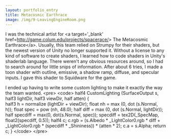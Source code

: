 ```yaml
---
layout: portfolio_entry
title: Metacosmic Earthrace
image: /img/9-LeavingEngineRoom.png
---
```

I was the technical artist for &lt;a target='_blank' href=http://game.colum.edu/projects/spacerace/&gt; The Metacosmic Earthrace&lt;/a&gt;.  Usually, this team relied on Strumpy for their shaders, but the newest version of Unity no longer supported it.  Without a license to any kind of software to create shaders, I learned how to code shaders in Unity's shaderlab language. There weren't any obvious resources around, so I had to search around for little snips of information. After about 6 tries, I made a toon shader with outline, emissive, a shadow ramp, diffuse, and specular inputs.  I gave this shader to Squidware for the game. 

I ended up having to write some custom lighting to make it exactly the way the team wanted.
&lt;pre&gt;
&lt;code&gt;
    half4 CustomLighting (SurfaceOutput s, half3 lightDir, half3 viewDir, half atten)
        {        
            half3 h = normalize (lightDir + viewDir);
            float nh = max (0, dot (s.Normal, h));
            float spec = pow (nh, 48.0);
            half diff = max (0, dot (s.Normal, lightDir));
            half specdiff = max(0, dot(s.Normal, spec));
            specdiff = tex2D(_SpecMap, float2(specdiff, 0.5));
      		half4 c;
            c.rgb = (s.Albedo * _LightColor0.rgb * diff + _LightColor0.rgb * (specdiff * _Shininess)) * (atten * 2);
            c.a = s.Alpha;
            return c;
       }
&lt;/code&gt;
&lt;/pre&gt;